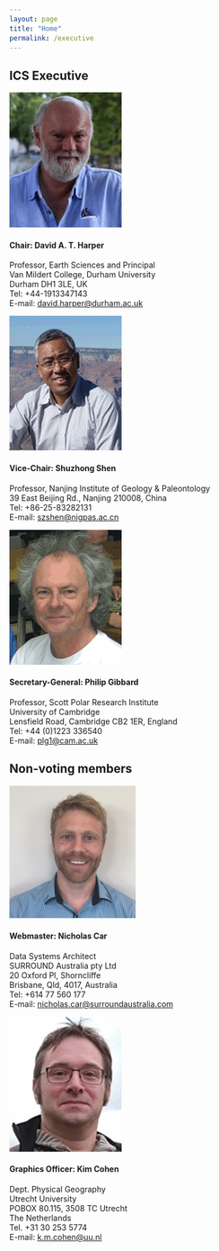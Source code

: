 ```yaml
---
layout: page
title: "Home"
permalink: /executive
---
```

## ICS Executive

<div class="person">
    <img src="/images/person-harper.gif" alt="" />
    <h4>Chair: David A. T. Harper</h4>
    <p>
        Professor, Earth Sciences and Principal<br />
        Van Mildert College, Durham University<br />
        Durham DH1 3LE, UK<br />
        Tel: +44-1913347143<br />
        E-mail:  <a href="david.harper@durham.ac.uk">david.harper@durham.ac.uk</a><br />
    </p>
</div>

<div class="person">
    <img src="/images/person-shen.gif" alt="" />
    <h4>Vice-Chair: Shuzhong Shen</h4>
    <p>
        Professor, Nanjing Institute of Geology & Paleontology<br />
        39 East Beijing Rd., Nanjing 210008, China<br />
        Tel: +86-25-83282131<br />
        E-mail: <a href="mailto:szshen@nigpas.ac.cn">szshen@nigpas.ac.cn</a>  
    </p>
</div>

<div class="person">
    <img src="/images/person-gibbard.gif" alt="" />
    <h4>Secretary-General: Philip Gibbard</h4>
    <p>
        Professor, Scott Polar Research Institute<br />
        University of Cambridge<br />
        Lensfield Road, Cambridge CB2 1ER, England<br />
        Tel: +44 (0)1223 336540<br />
        E-mail:  <a href="plg1@cam.ac.uk">plg1@cam.ac.uk</a><br />
    </p>
</div>

<div style="clear:both;"></div>

## Non-voting members

<div class="person">
    <img src="/images/person-car.jpg" alt="" style="width:225px;" />
    <h4>Webmaster: Nicholas Car</h4>
    <p>
        Data Systems Architect<br />
        SURROUND Australia pty Ltd<br />
        20 Oxford Pl, Shorncliffe<br />
        Brisbane, Qld, 4017, Australia<br />
        Tel: +614 77 560 177<br />
        E-mail: <a href="nicholas.car@surroundaustralia.com">nicholas.car@surroundaustralia.com</a><br />
    </p>
</div>

<div class="person">
    <img src="/images/person-cohen.gif" alt="" />
    <h4>Graphics Officer: Kim Cohen</h4>
    <p>
        Dept. Physical Geography<br />
        Utrecht University<br />
        POBOX 80.115, 3508 TC Utrecht<br />
        The Netherlands<br />
        Tel. +31 30 253 5774<br />
        E-mail:  <a href="k.m.cohen@uu.nl">k.m.cohen@uu.nl</a><br />
    </p>
</div>